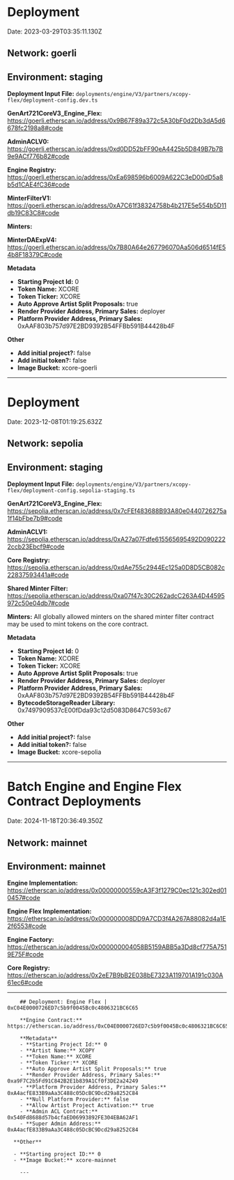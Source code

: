 # Deployment

Date: 2023-03-29T03:35:11.130Z

## **Network:** goerli

## **Environment:** staging

**Deployment Input File:** `deployments/engine/V3/partners/xcopy-flex/deployment-config.dev.ts`

**GenArt721CoreV3_Engine_Flex:** https://goerli.etherscan.io/address/0x9B67F89a372c5A30bF0d2Db3dA5d6678fc2198a8#code

**AdminACLV0:** https://goerli.etherscan.io/address/0xd0DD52bFF90eA4425b5D849B7b7B9e9ACf776b82#code

**Engine Registry:** https://goerli.etherscan.io/address/0xEa698596b6009A622C3eD00dD5a8b5d1CAE4fC36#code

**MinterFilterV1:** https://goerli.etherscan.io/address/0xA7C61f38324758b4b217E5e554b5D11db19C83C8#code

**Minters:**

**MinterDAExpV4:** https://goerli.etherscan.io/address/0x7B80A64e267796070Aa506d6514fE54b8F18379C#code

**Metadata**

- **Starting Project Id:** 0
- **Token Name:** XCORE
- **Token Ticker:** XCORE
- **Auto Approve Artist Split Proposals:** true
- **Render Provider Address, Primary Sales:** deployer
- **Platform Provider Address, Primary Sales:** 0xAAF803b757d97E2BD9392B54FFBb591B44428b4F

**Other**

- **Add initial project?:** false
- **Add initial token?:** false
- **Image Bucket:** xcore-goerli

---

# Deployment

Date: 2023-12-08T01:19:25.632Z

## **Network:** sepolia

## **Environment:** staging

**Deployment Input File:** `deployments/engine/V3/partners/xcopy-flex/deployment-config.sepolia-staging.ts`

**GenArt721CoreV3_Engine_Flex:** https://sepolia.etherscan.io/address/0x7cFEf483688B93A80e0440726275a1f14bFbe7b9#code

**AdminACLV1:** https://sepolia.etherscan.io/address/0xA27a07Fdfe615565695492D0902222ccb23Ebcf9#code

**Core Registry:** https://sepolia.etherscan.io/address/0xdAe755c2944Ec125a0D8D5CB082c22837593441a#code

**Shared Minter Filter:** https://sepolia.etherscan.io/address/0xa07f47c30C262adcC263A4D44595972c50e04db7#code

**Minters:** All globally allowed minters on the shared minter filter contract may be used to mint tokens on the core contract.

**Metadata**

- **Starting Project Id:** 0
- **Token Name:** XCORE
- **Token Ticker:** XCORE
- **Auto Approve Artist Split Proposals:** true
- **Render Provider Address, Primary Sales:** deployer
- **Platform Provider Address, Primary Sales:** 0xAAF803b757d97E2BD9392B54FFBb591B44428b4F
- **BytecodeStorageReader Library:** 0x7497909537cE00fDda93c12d5083D8647C593c67

**Other**

- **Add initial project?:** false
- **Add initial token?:** false
- **Image Bucket:** xcore-sepolia

---

  # Batch Engine and Engine Flex Contract Deployments
  
  Date: 2024-11-18T20:36:49.350Z
  
  ## **Network:** mainnet
  
  ## **Environment:** mainnet
  
  **Engine Implementation:** https://etherscan.io/address/0x00000000559cA3F3f1279C0ec121c302ed010457#code
  
  **Engine Flex Implementation:** https://etherscan.io/address/0x000000008DD9A7CD3f4A267A88082d4a1E2f6553#code
  
  **Engine Factory:** https://etherscan.io/address/0x000000004058B5159ABB5a3Dd8cf775A7519E75F#code
  
  **Core Registry:** https://etherscan.io/address/0x2eE7B9bB2E038bE7323A119701A191c030A61ec6#code
  
  ---

  
        ## Deployment: Engine Flex | 0xC04E0000726ED7c5b9f0045Bc0c4806321BC6C65
  
        **Engine Contract:** https://etherscan.io/address/0xC04E0000726ED7c5b9f0045Bc0c4806321BC6C65#code
        
        **Metadata**
        - **Starting Project Id:** 0
        - **Artist Name:** XCOPY
        - **Token Name:** XCORE
        - **Token Ticker:** XCORE
        - **Auto Approve Artist Split Proposals:** true
        - **Render Provider Address, Primary Sales:** 0xa9F7C2b5Fd91C842B2E1b839A1Cf0f3DE2a24249
        - **Platform Provider Address, Primary Sales:** 0xA4acfE833B9aAa3C488c05DcBC9Dcd29a8252C84
        - **Null Platform Provider:** false
        - **Allow Artist Project Activation:** true
        - **Admin ACL Contract:** 0x540Fd8688d57b4cfaED06993892FE304EBA62AF1
        - **Super Admin Address:** 0xA4acfE833B9aAa3C488c05DcBC9Dcd29a8252C84        

      **Other**

      - **Starting project ID:** 0
      - **Image Bucket:** xcore-mainnet
        
        ---
      
        